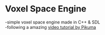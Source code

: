 # Voxel Space Engine
-simple voxel space engine made in C++ & SDL<br/>
-following a amazing [video tutorial by Pikuma](https://www.youtube.com/watch?v=bQBY9BM9g_Y) 

